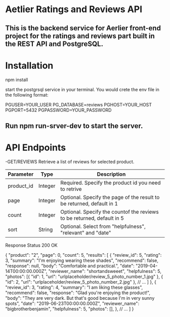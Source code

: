 # Aetlier Ratings and Reviews API

This is the backend service for Aerlier front-end project for the ratings and reviews part built in the REST API and PostgreSQL.
---
# Installation
npm install

start the postgrsql service in your terminal. You would crete the env file in the following format:

PGUSER=YOUR_USER
PG_DATABASE=reviews
PGHOST=YOUR_HOST
PGPORT=5432
PGPASSWORD=YOUR_PASSWORD

Run npm run-srver-dev to start the server.
---

# API Endpoints

-GET/REVIEWS
Retrieve a list of reviews for selected product.

| Parameter     | Type          |                                   Description                         |
| ------------- | ------------- | ----------------------------------------------------------------------|
| product_id    | Integer       | Required. Specify the product id you need to retrive                  |
| page          | Integer       | Optional. Specify the page of the result to be returned, default in 1 |
| count         | Integer       | Optional. Specify the countof the reviews to be returned, default in 5|
| sort          | String        | Optional. Select from "helpfulness", "relevant" and "date"            |

Response
Status 200 OK

{
  "product": "2",
  "page": 0,
  "count": 5,
  "results": [
    {
      "review_id": 5,
      "rating": 3,
      "summary": "I'm enjoying wearing these shades",
      "recommend": false,
      "response": null,
      "body": "Comfortable and practical.",
      "date": "2019-04-14T00:00:00.000Z",
      "reviewer_name": "shortandsweeet",
      "helpfulness": 5,
      "photos": [{
          "id": 1,
          "url": "urlplaceholder/review_5_photo_number_1.jpg"
        },
        {
          "id": 2,
          "url": "urlplaceholder/review_5_photo_number_2.jpg"
        },
        // ...
      ]
    },
    {
      "review_id": 3,
      "rating": 4,
      "summary": "I am liking these glasses",
      "recommend": false,
      "response": "Glad you're enjoying the product!",
      "body": "They are very dark. But that's good because I'm in very sunny spots",
      "date": "2019-06-23T00:00:00.000Z",
      "reviewer_name": "bigbrotherbenjamin",
      "helpfulness": 5,
      "photos": [],
    },
    // ...
  ]
}